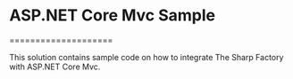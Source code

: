 # ASP.NET Core Mvc Sample
====================

This solution contains sample code on how to integrate The Sharp Factory with ASP.NET Core Mvc.